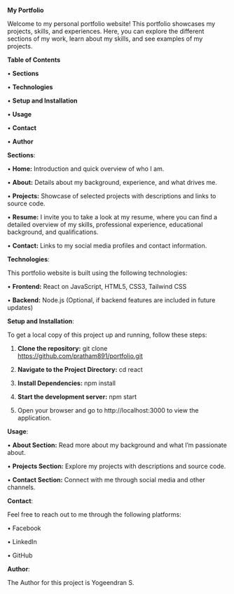 **My Portfolio**

Welcome to my personal portfolio website! This portfolio showcases my projects, skills, and experiences. Here, you can explore the different sections of my work, learn about my skills, and see examples of my projects.

**Table of Contents**


•	**Sections**

•	**Technologies**

•	**Setup and Installation**

•	**Usage**

•	**Contact**

•	**Author**




**Sections**:

•	**Home:** Introduction and quick overview of who I am.

•	**About:** Details about my background, experience, and what drives me.

•	**Projects:** Showcase of selected projects with descriptions and links to source code.

•	**Resume:** I invite you to take a look at my resume, where you can find a detailed overview of my skills, professional experience, educational background, and qualifications.

•	**Contact:** Links to my social media profiles and contact information.

**Technologies**:

This portfolio website is built using the following technologies:

•	**Frontend:** React on JavaScript, HTML5, CSS3, Tailwind CSS

•	**Backend:** Node.js (Optional, if backend features are included in future updates)

**Setup and Installation**:

To get a local copy of this project up and running, follow these steps:

1.	**Clone the repository:**
git clone https://github.com/pratham891/portfolio.git

2.	**Navigate to the Project Directory:**
cd react

3.	**Install Dependencies:**
npm install

4.	**Start the development server:**
npm start

5.	Open your browser and go to http://localhost:3000 to view the application.

**Usage**:

•	**About Section:** Read more about my background and what I’m passionate about.

•	**Projects Section:** Explore my projects with descriptions and source code.

•	**Contact Section:** Connect with me through social media and other channels.

**Contact**:

Feel free to reach out to me through the following platforms:

•	Facebook

•	LinkedIn

•	GitHub

**Author**:

The Author for this project is Yogeendran S.

